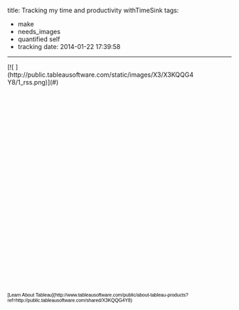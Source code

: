 title: Tracking my time and productivity withTimeSink
tags:
  - make
  - needs_images
  - quantified self
  - tracking
date: 2014-01-22 17:39:58
---

<script type='text/javascript' src='http://public.tableausoftware.com/javascripts/api/viz_v1.js'></script>
<div class='tableauPlaceholder' style='width: 424px; height: 515px;'><noscript>[![ ](http:&#47;&#47;public.tableausoftware.com&#47;static&#47;images&#47;X3&#47;X3KQQG4Y8&#47;1_rss.png)](#)</noscript><object class='tableauViz' width='424' height='515' style='display:none;'><param name='host_url' value='http%3A%2F%2Fpublic.tableausoftware.com%2F' /> <param name='path' value='shared&#47;X3KQQG4Y8' / > <param name='toolbar' value='yes' /><param name='static_image' value='http:&#47;&#47;public.tableausoftware.com&#47;static&#47;images&#47;X3&#47;X3KQQG4Y8&#47;1.png' / > <param name='animate_transition' value='yes' /><param name='display_static_image' value='yes' /><param name='display_spinner' value='yes' /><param name='display_overlay' value='yes' /><param name='display_count' value='yes' /></object></div>

<div style='width:424px;height:22px;padding:0px 10px 0px 0px;color:black;font:normal 8pt verdana,helvetica,arial,sans-serif;'><div style='float:right; padding-right:8px;'>[Learn About Tableau](http://www.tableausoftware.com/public/about-tableau-products?ref=http://public.tableausoftware.com/shared/X3KQQG4Y8)</div></div>
